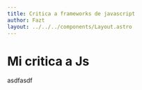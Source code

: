 ```yaml
---
title: Critica a frameworks de javascript
author: Fazt
layout: ../../../components/Layout.astro
---
```


# Mi critica a Js

asdfasdf